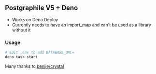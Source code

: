## Postgraphile V5 + Deno

- Works on Deno Deploy
- Currently needs to have an import_map and can't be used as a library without it

### Usage
```bash
# Edit .env to add DATABASE_URL=
deno task start
```

Many thanks to [benjie/crystal](https://github.com/benjie/crystal)
